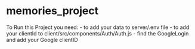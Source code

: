 # memories_project

To Run this Project you need: - to add your data to server/.env file - to add your clientId to client/src/components/Auth/Auth.js - find the GoogleLogin and add your Google clientID
